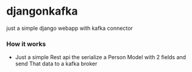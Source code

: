 # djangonkafka
just a simple django webapp with kafka connector

### How it works

- Just a simple Rest api the serialize a Person Model with 2 fields and send That data to a kafka broker
